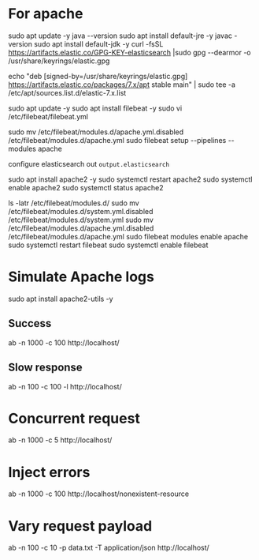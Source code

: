 # For apache

sudo apt update -y
java --version
sudo apt install default-jre -y
javac -version
sudo apt install default-jdk -y
curl -fsSL https://artifacts.elastic.co/GPG-KEY-elasticsearch |sudo gpg --dearmor -o /usr/share/keyrings/elastic.gpg

echo "deb [signed-by=/usr/share/keyrings/elastic.gpg] https://artifacts.elastic.co/packages/7.x/apt stable main" | sudo tee -a /etc/apt/sources.list.d/elastic-7.x.list

sudo apt update -y
sudo apt install filebeat -y
sudo vi /etc/filebeat/filebeat.yml

sudo mv /etc/filebeat/modules.d/apache.yml.disabled /etc/filebeat/modules.d/apache.yml
sudo filebeat setup --pipelines --modules apache

configure elasticsearch out `output.elasticsearch`

sudo apt install apache2 -y
sudo systemctl restart apache2
sudo systemctl enable apache2
sudo systemctl status apache2

ls -latr /etc/filebeat/modules.d/
sudo mv /etc/filebeat/modules.d/system.yml.disabled /etc/filebeat/modules.d/system.yml
sudo mv /etc/filebeat/modules.d/apache.yml.disabled /etc/filebeat/modules.d/apache.yml
sudo filebeat modules enable apache
sudo systemctl restart filebeat
sudo systemctl enable filebeat

# Simulate Apache logs

sudo apt install apache2-utils -y

## Success

ab -n 1000 -c 100 http://localhost/

## Slow response

ab -n 100 -c 100 -l http://localhost/

# Concurrent request

ab -n 1000 -c 5 http://localhost/

# Inject errors

ab -n 1000 -c 100 http://localhost/nonexistent-resource

# Vary request payload

ab -n 100 -c 10 -p data.txt -T application/json http://localhost/
